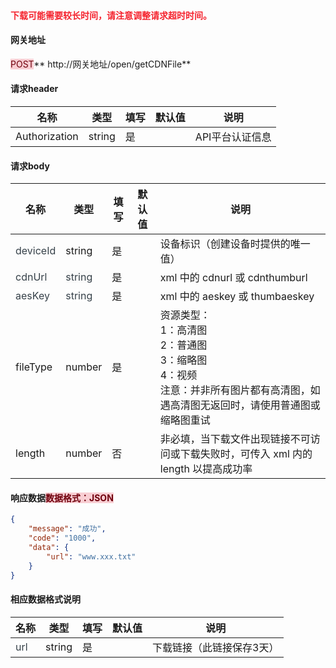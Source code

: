 #### <font style="color:#F5222D;">下载可能需要较长时间，请注意调整请求超时时间。</font>
#### 网关地址


<font style="background:#F8CED3;color:#70000D">POST</font>** http://网关地址/open/getCDNFile**



#### 请求header
| **名称** | **类型** | **填写** | **默认值** | **说明** |
| --- | --- | --- | --- | --- |
| Authorization | string | 是 |  | API平台认证信息 |


#### 请求body
| **名称** | **类型** | **填写** | **默认值** | **说明** |
| --- | --- | --- | --- | --- |
| <font style="color:#364149;">deviceId</font> | string | 是 |  | 设备标识（创建设备时提供的唯一值） |
| <font style="color:#364149;background-color:#FAFAFA;">cdnUrl</font> | <font style="color:#364149;background-color:#FAFAFA;">string</font> | 是 | <font style="color:#364149;background-color:#FAFAFA;"></font> | xml 中的 cdnurl 或 cdnthumburl |
| <font style="color:#364149;background-color:#FFFFFF;">aesKey</font> | <font style="color:#364149;background-color:#FFFFFF;">string</font> | 是 |  | xml 中的 aeskey 或 thumbaeskey |
| fileType | number |  是 | | 资源类型：<br/>1：高清图<br/>2：普通图<br/>3：缩略图<br/>4：视频<br/>注意：并非所有图片都有高清图，如遇高清图无返回时，请使用普通图或缩略图重试 |
| length | number | 否 | | 非必填，当下载文件出现链接不可访问或下载失败时，可传入 xml 内的 length 以提高成功率 |


#### 响应数据<font style="background:#F8CED3;color:#70000D">数据格式：JSON</font>
```json
{
    "message": "成功",
    "code": "1000",
    "data": {
        "url": "www.xxx.txt"
    }
}
```

#### 相应数据格式说明
| **名称** | **类型** | **填写** | **默认值** | **说明** |
| --- | --- | --- | --- | --- |
| <font style="color:#364149;background-color:#FFFFFF;">url</font> | string | 是 |  | 下载链接（此链接保存3天） |




